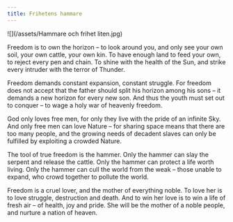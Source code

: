 ```yaml
---
title: Frihetens hammare
---
```

![](/assets/Hammare och frihet liten.jpg)

Freedom is to own the horizon – to look around you, and only see your own soil, your own cattle, your own kin. To have enough land to feed your own, to reject every pen and chain. To shine with the health of the Sun, and strike every intruder with the terror of Thunder.

Freedom demands constant expansion, constant struggle. For freedom does not accept that the father should split his horizon among his sons – it demands a new horizon for every new son. And thus the youth must set out to conquer – to wage a holy war of heavenly freedom.

God only loves free men, for only they live with the pride of an infinite Sky. And only free men can love Nature – for sharing space means that there are too many people, and the growing needs of decadent slaves can only be fulfilled by exploiting a crowded Nature.

The tool of true freedom is the hammer. Only the hammer can slay the serpent and release the cattle. Only the hammer can protect a life worth living. Only the hammer can cull the world from the weak – those unable to expand, who crowd together to pollute the world.

Freedom is a cruel lover, and the mother of everything noble. To love her is to love struggle, destruction and death. And to win her love is to win a life of fresh air – of health, joy and pride. She will be the mother of a noble people, and nurture a nation of heaven.
